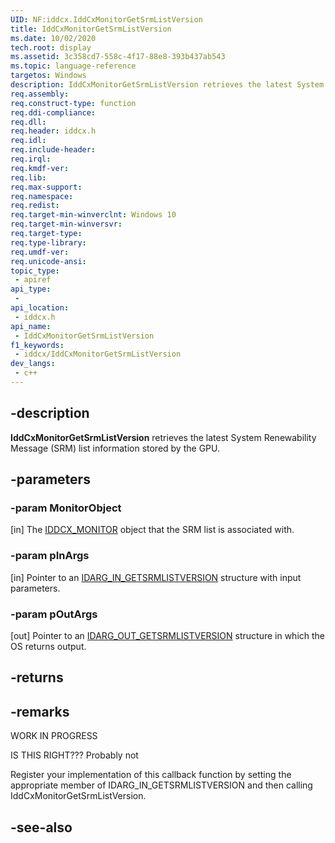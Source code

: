 ```yaml
---
UID: NF:iddcx.IddCxMonitorGetSrmListVersion
title: IddCxMonitorGetSrmListVersion
ms.date: 10/02/2020
tech.root: display
ms.assetid: 3c358cd7-558c-4f17-88e8-393b437ab543
ms.topic: language-reference
targetos: Windows
description: IddCxMonitorGetSrmListVersion retrieves the latest System Renewability Message (SRM) list information stored by the GPU.
req.assembly: 
req.construct-type: function
req.ddi-compliance: 
req.dll: 
req.header: iddcx.h
req.idl: 
req.include-header: 
req.irql: 
req.kmdf-ver: 
req.lib: 
req.max-support: 
req.namespace: 
req.redist: 
req.target-min-winverclnt: Windows 10
req.target-min-winversvr: 
req.target-type: 
req.type-library: 
req.umdf-ver: 
req.unicode-ansi: 
topic_type:
 - apiref
api_type:
 - 
api_location:
 - iddcx.h
api_name:
 - IddCxMonitorGetSrmListVersion
f1_keywords:
 - iddcx/IddCxMonitorGetSrmListVersion
dev_langs:
 - c++
---
```


## -description

**IddCxMonitorGetSrmListVersion** retrieves the latest System Renewability Message (SRM) list information stored by the GPU.

## -parameters

### -param MonitorObject

[in] The [IDDCX_MONITOR](/windows-hardware/drivers/display/iddcx-objects) object that the SRM list is associated with.

### -param pInArgs

[in] Pointer to an [IDARG_IN_GETSRMLISTVERSION](ns-iddcx-idarg_in_getsrmlistversion.md) structure with input parameters.

### -param pOutArgs

[out] Pointer to an [IDARG_OUT_GETSRMLISTVERSION](ns-iddcx-idarg_out_getsrmlistversion.md) structure in which the OS returns output.

## -returns

## -remarks

WORK IN PROGRESS

IS THIS RIGHT??? Probably not

Register your implementation of this callback function by setting the appropriate member of IDARG_IN_GETSRMLISTVERSION and then calling IddCxMonitorGetSrmListVersion.


## -see-also

